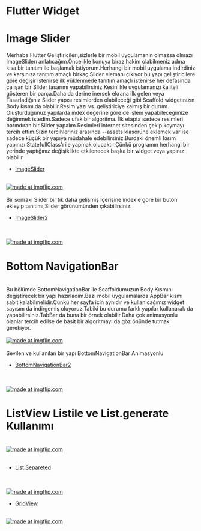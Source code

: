 # Flutter Widget

# Image Slider

Merhaba Flutter Geliştiricileri,sizlerle bir mobil uygulamanın olmazsa olmazı ImageSliderı anlatıcağım.Öncelikle konuya biraz hakim olabilmeniz adına kısa bir tanıtım ile başlamak istiyorum.Herhangi bir mobil uygulama indirdiniz ve karşınıza tanıtım amaçlı birkaç Slider elemanı çıkıyor bu yapı geliştiricilere göre değişir istenirse ilk yüklenmede tanıtım amaçlı istenirse her defasında çalışan bir Slider tasarımı yapabilirsiniz.Kesinlikle uygulamanızı kaliteli gösteren bir parça.Daha da derine inersek ekrana ilk gelen veya Tasarladığınız Slider yapısı resimlerden olabileceği gibi Scaffold widgetınızın Body kısmı da olabilir.Resim yazı vs. geliştiriciye kalmış bir durum.
Oluşturduğunuz yapılarda index değerine göre de işlem yapabileceğimize değinmek istedim.Sadece ufak bir algoritma.
İlk etapta sadece resimleri barındıran bir Slider yapalım.Resimleri internet sitesinden çekip koymayı tercih ettim.Sizin tercihleriniz arasında --assets klasörüne eklemek var ise sadece küçük bir yapıya müdahale edebilirsiniz.Burdaki önemli kısım yapınızı StatefullClass'ı ile yapmak olucaktır.Çünkü programın herhangi bir yerinde yaptığınız değişiklikte etkilenecek başka bir widget veya yapınız olabilir.


- [ImageSlider](https://github.com/harunayyildiz/flutterwidget/blob/master/lib/ImageSlider.dart)
<br>
<a href="https://imgflip.com/gif/3omsa1"><img src="https://i.imgflip.com/3omsa1.gif" title="made at imgflip.com"/></a>
<br>
<br>
Bir sonraki Slider bir tık daha gelişmiş İçerisine index'e göre bir buton ekleyip tanıtımı,Slider görünümünden çıkabilirsiniz.

- [ImageSlider2](https://github.com/harunayyildiz/flutterwidget/blob/master/lib/ImageSlider2.dart)
<br>
<br>
<a href="https://imgflip.com/gif/3omwck"><img src="https://i.imgflip.com/3omwck.gif" title="made at imgflip.com"/></a>
<br>
<h1>Bottom NavigationBar</h1>
<br>
Bu bölümde BottomNavigationBar ile Scaffoldumuzun Body Kısmını değiştirecek bir yapı hazırladım.Bazı mobil uygulamalarda AppBar kısmı sabit kalabilmelidir.Çünkü her sayfa için aynıdır ve kullanıcağımız widget sayısını da indirgemiş oluyoruz.Tabiki bu durumu farklı yapılar kullanarak da yapabilirsiniz.TabBar da buna bir örnek olabilir.Daha çok animasyonlu olanlar tercih edilse de basit bir algoritmayı da göz önünde tutmak gerekiyor.
<br>
<br>
<a href="https://imgflip.com/gif/3ooo12"><img src="https://i.imgflip.com/3ooo12.gif" title="made at imgflip.com"/></a>
<br>
<br>
Sevilen ve kullanılan bir yapı BottomNavigationBar Animasyonlu
<br>

- [BottomNavigationBar2](https://github.com/harunayyildiz/flutterwidget/blob/master/lib/BottomNavigation/BottomNavigationBar2.dart)
<br>
<br>
<a href="https://imgflip.com/gif/3oosq9"><img src="https://i.imgflip.com/3oosq9.gif" title="made at imgflip.com"/></a>
<br>
<h1>ListView Listile ve List.generate Kullanımı</h1>
<br>
<a href="https://imgflip.com/gif/3ooyry"><img src="https://i.imgflip.com/3ooyry.gif" title="made at imgflip.com"/></a>
<br>
<br>

- [List Separeted](https://github.com/harunayyildiz/flutterwidget/blob/master/lib/Liste/ListeYapisi2.dart)
<br>
<br>
<a href="https://imgflip.com/gif/3op121"><img src="https://i.imgflip.com/3op121.gif" title="made at imgflip.com"/></a>
<br>

- [GridView](https://github.com/harunayyildiz/flutterwidget/blob/master/lib/GridView.dart)
<br>
<a href="https://imgflip.com/gif/3op3kw"><img src="https://i.imgflip.com/3op3kw.gif" title="made at imgflip.com"/></a>
<br>
<br>
